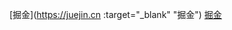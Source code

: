 [掘金](https://juejin.cn :target="_blank" "掘金")
<a href="https://juejin.cn" target="_blank" title ="掘金">掘金</a>
